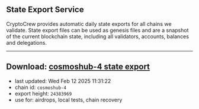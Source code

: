 ## State Export Service
CryptoCrew provides automatic daily state exports for all chains we validate. State export files can be used as genesis files and are a snapshot of the current blockchain state, including all validators, accounts, balances and delegations.

---
**Download: [cosmoshub-4 state export](https://dl-eu2.ccvalidators.com/SERVICE/cosmoshub/cosmoshub-4_export_24383969.json)**
---

- last updated: Wed Feb 12 2025 11:31:22
- chain id: `cosmoshub-4`
- export height: `24383969`
- use for: airdrops, local tests, chain recovery
